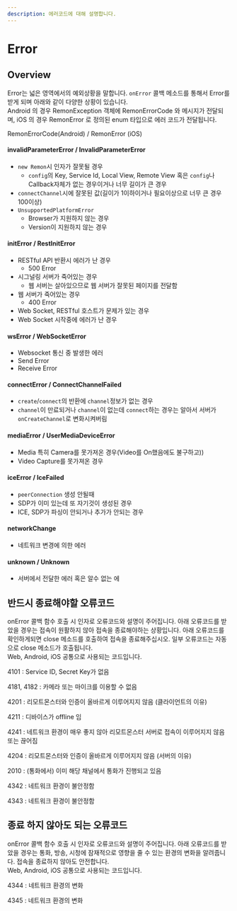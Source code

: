 ```yaml
---
description: 에러코드에 대해 설명합니다.
---
```


# Error

## Overview

Error는 넓은 영역에서의 예외상황을 말합니다. `onError` 콜백 메소드를 통해서 Error를 받게 되며 아래와 같이 다양한 상황이 있습니다.  
 Android 의 경우 RemonException 객체에 RemonErrorCode 와 메시지가 전달되며, iOS 의 경우 RemonError 로 정의된 enum 타입으로 에러 코드가 전달됩니다. 

RemonErrorCode\(Android\) / RemonError \(iOS\)

#### invalidParameterError / InvalidParameterError

* `new Remon`시 인자가 잘못될 경우
  * `config`의 Key, Service Id, Local View, Remote View 혹은 `config`나 Callback자체가 없는 경우이거나 너무 길이가 큰 경우
* `connectChannel`시에 잘못된 값\(길이가 1이하이거나 필요이상으로 너무 큰 경우 100이상\)
* `UnsupportedPlatformError`
  * Browser가 지원하지 않는 경우
  * Version이 지원하지 않는 경우

#### initError / RestInitError

* RESTful API 반환시 에러가 난 경우
  * 500 Error
* 시그널링 서버가 죽어있는 경우
  * 웹 서버는 살아있으므로 웹 서버가 잘못된 페이지를 전달함
* 웹 서버가 죽어있는 경우
  * 400 Error
* Web Socket, RESTful 호스트가 문제가 있는 경우
* Web Socket 시작중에 에러가 난 경우

#### wsError / WebSocketError

* Websocket 통신 중 발생한 에러
* Send Error
* Receive Error

#### connectError / ConnectChannelFailed

* `create`/`connect`의 반환에 `channel`정보가 없는 경우
* `channel`이 만료되거나 `channel`이 없는데 `connect`하는 경우는 알아서 서버가 `onCreateChannel`로 변화시켜버림

#### mediaError / UserMediaDeviceError

* Media 특히 Camera를 못가져온 경우\(Video를 On했음에도 불구하고\)\)
* Video Capture를 못가져온 경우

#### iceError / IceFailed

* `peerConnection` 생성 안될때
* SDP가 이미 있는데 또 자기것이 생성된 경우
* ICE, SDP가 파싱이 안되거나 추가가 안되는 경우

#### networkChange

* 네트워크 변경에 의한 에러

#### unknown / Unknown

* 서버에서 전달한 에러 혹은 알수 없는 에

## 반드시 종료해야할 오류코드 <a id="errorcode_must"></a>

onError 콜백 함수 호출 시 인자로 오류코드와 설명이 주어집니다. 아래 오류코드를 받았을 경우는 접속이 원활하지 않아 접속을 종료해야하는 상황입니다. 아래 오류코드를 확인하게되면 close 메소드를 호출하여 접속을 종료해주십시오. 일부 오류코드는 자동으로 close 메소드가 호출됩니다.  
Web, Android, iOS 공통으로 사용되는 코드입니다.

4101 : Service ID, Secret Key가 없음

4181, 4182 : 카메라 또는 마이크를 이용할 수 없음

4201 : 리모트몬스터와 인증이 올바르게 이루어지지 않음 \(클라이언트의 이유\)

4211 : 디바이스가 offline 임

4241 : 네트워크 환경이 매우 좋지 않아 리모트몬스터 서버로 접속이 이루어지지 않음 또는 끊어짐

4204 : 리모트몬스터와 인증이 올바르게 이루어지지 않음 \(서버의 이유\)

2010 : \(통화에서\) 이미 해당 채널에서 통화가 진행되고 있음

4342 : 네트워크 환경이 불안정함

4343 : 네트워크 환경이 불안정함



## 종료 하지 않아도 되는 오류코드

onError 콜백 함수 호출 시 인자로 오류코드와 설명이 주어집니다. 아래 오류코드를 받았을 경우는 통화, 방송, 시청에 잠재적으로 영향을 줄 수 있는 환경의 변화을 알려줍니다. 접속을 종료하지 않아도 안전합니다.  
Web, Android, iOS 공통으로 사용되는 코드입니다.

4344 : 네트워크 환경의 변화

4345 : 네트워크 환경의 변화




